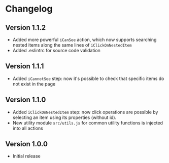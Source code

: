 # Changelog

## Version 1.1.2
- Added more powerful `iCanSee` action, which now supports searching nested items along the same lines of `iClickOnNestedItem`
- Added .eslintrc for source code validation

## Version 1.1.1
- Added `iCannotSee` step: now it's possible to check that specific items do not exist in the page

## Version 1.1.0
- Added `iClickOnNestedItem` step: now click operations are possible by selecting an item using its properties (without id).
- New utility module `src/utils.js` for common utility functions is injected into all actions

## Version 1.0.0
- Initial release
